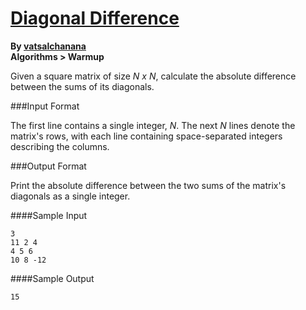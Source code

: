 # [Diagonal Difference](https://www.hackerrank.com/contests/master/challenges/diagonal-difference)

**By [vatsalchanana](https://www.hackerrank.com/vatsalchanana)**    
**Algorithms > Warmup**

Given a square matrix of size *N x N*, calculate the absolute difference between the sums of its diagonals.

###Input Format

The first line contains a single integer, *N*. The next *N* lines denote the matrix's rows, with each line containing space-separated integers describing the columns.

###Output Format

Print the absolute difference between the two sums of the matrix's diagonals as a single integer.

####Sample Input

    3
    11 2 4
    4 5 6
    10 8 -12

####Sample Output
    
    15


